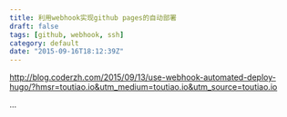 ```yaml
---
title: 利用webhook实现github pages的自动部署
draft: false
tags: [github, webhook, ssh]
category: default
date: "2015-09-16T18:12:39Z"
---
```


http://blog.coderzh.com/2015/09/13/use-webhook-automated-deploy-hugo/?hmsr=toutiao.io&utm_medium=toutiao.io&utm_source=toutiao.io


...
